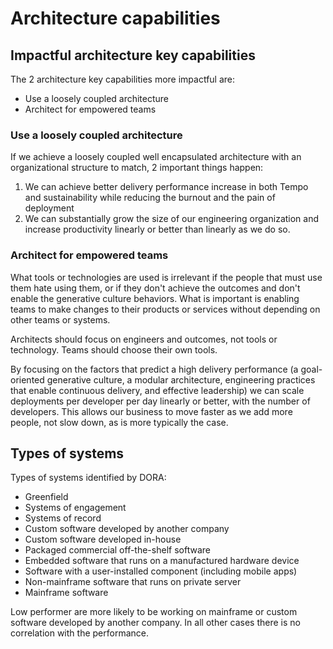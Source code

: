 # Architecture capabilities

## Impactful architecture key capabilities
The 2 architecture key capabilities more impactful are:

* Use a loosely coupled architecture
* Architect for empowered teams


### Use a loosely coupled architecture

If we achieve a loosely coupled well encapsulated architecture with an organizational structure to match, 2 important things happen:
   
   1. We can achieve better delivery performance increase in both Tempo and sustainability while reducing the burnout and the pain of deployment 
   2. We can substantially grow the size of our engineering organization and increase productivity linearly or better than linearly as we do so.

### Architect for empowered teams

What tools or technologies are used is irrelevant if the people that must use them hate using them, or if they don't achieve the outcomes and don't enable the generative culture behaviors.
What is important is enabling teams to make changes to their products or services without depending on other teams or systems.

Architects should focus on engineers and outcomes, not tools or technology. Teams should choose their own tools.

By focusing on the factors that predict a high delivery performance (a goal-oriented generative culture, a modular architecture, engineering practices that enable continuous delivery, and effective leadership) we can scale deployments per developer per day linearly or better, with the number of developers. This allows our business to move faster as we add more people, not slow down, as is more typically the case. 

## Types of systems

Types of systems identified by DORA:
* Greenfield
* Systems of engagement
* Systems of record
* Custom software developed by another company
* Custom software developed in-house
* Packaged commercial off-the-shelf software
* Embedded software that runs on a manufactured hardware device
* Software with a user-installed component (including mobile apps)
* Non-mainframe software that runs on private server
* Mainframe software

Low performer are more likely to be working on mainframe or custom software developed by another company.
In all other cases there is no correlation with the performance.
